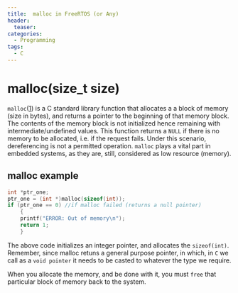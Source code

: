```yaml
---
title:  malloc in FreeRTOS (or Any)
header:
  teaser: 
categories: 
  - Programming
tags:
  - C
---
```


# malloc(size_t size)

`malloc`([1]) is a C standard library function that allocates a a block of memory (size in bytes), and returns a pointer to the beginning of that memory block. The contents of the memory block is not initialized hence remaining with intermediate/undefined values. This function returns a `NULL` if there is no memory to be allocated, i.e. if the request fails. Under this scenario, dereferencing is not a permitted operation. `malloc` plays a vital part in embedded systems, as they are, still, considered as low resource (memory).

## malloc example

``` C
int *ptr_one;
ptr_one = (int *)malloc(sizeof(int));
if (ptr_one == 0) //if malloc failed (returns a null pointer)
	{
	printf("ERROR: Out of memory\n");
	return 1;
	}

```

The above code initializes an integer pointer, and allocates the `sizeof(int)`. Remember, since malloc retuns a general purpose pointer,
in which, in `C` we call as a `void pointer` it needs to be casted to whatever the type we require. 

When you allocate the memory, and be done with it, you must `free` that particular block of memory back to the system.


[1]:http://man7.org/linux/man-pages/man3/realloc.3.html



